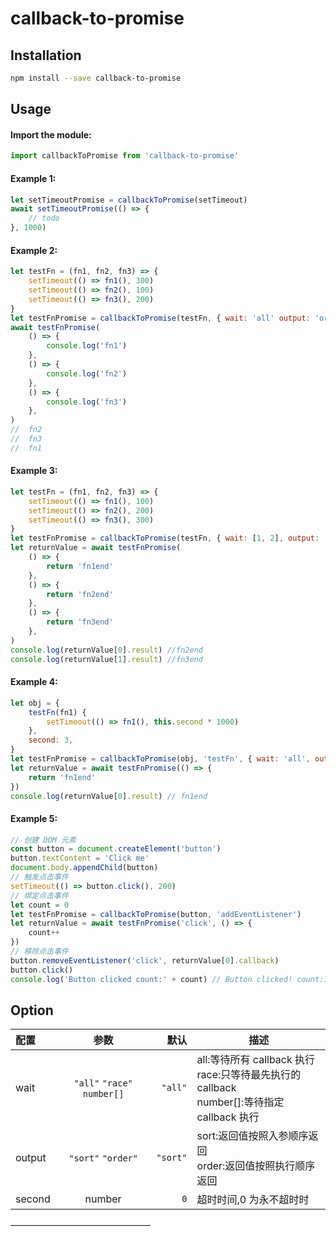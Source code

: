 # callback-to-promise

## Installation

```bash
npm install --save callback-to-promise
```

## Usage

#### Import the module:

```js
import callbackToPromise from 'callback-to-promise'
```

#### Example 1:

```js
let setTimeoutPromise = callbackToPromise(setTimeout)
await setTimeoutPromise(() => {
	// todo
}, 1000)
```

#### Example 2:

```js
let testFn = (fn1, fn2, fn3) => {
	setTimeout(() => fn1(), 300)
	setTimeout(() => fn2(), 100)
	setTimeout(() => fn3(), 200)
}
let testFnPromise = callbackToPromise(testFn, { wait: 'all' output: 'order' })
await testFnPromise(
	() => {
		console.log('fn1')
	},
	() => {
		console.log('fn2')
	},
	() => {
		console.log('fn3')
	},
)
//	fn2
//	fn3
//	fn1
```

#### Example 3:

```js
let testFn = (fn1, fn2, fn3) => {
	setTimeout(() => fn1(), 100)
	setTimeout(() => fn2(), 200)
	setTimeout(() => fn3(), 300)
}
let testFnPromise = callbackToPromise(testFn, { wait: [1, 2], output: 'sort' })
let returnValue = await testFnPromise(
	() => {
		return 'fn1end'
	},
	() => {
		return 'fn2end'
	},
	() => {
		return 'fn3end'
	},
)
console.log(returnValue[0].result) //fn2end
console.log(returnValue[1].result) //fn3end
```

#### Example 4:

```js
let obj = {
	testFn(fn1) {
		setTimeout(() => fn1(), this.second * 1000)
	},
	second: 3,
}
let testFnPromise = callbackToPromise(obj, 'testFn', { wait: 'all', output: 'sort' })
let returnValue = await testFnPromise(() => {
	return 'fn1end'
})
console.log(returnValue[0].result) // fn1end
```

#### Example 5:

```js
// 创建 DOM 元素
const button = document.createElement('button')
button.textContent = 'Click me'
document.body.appendChild(button)
// 触发点击事件
setTimeout(() => button.click(), 200)
// 绑定点击事件
let count = 0
let testFnPromise = callbackToPromise(button, 'addEventListener')
let returnValue = await testFnPromise('click', () => {
	count++
})
// 移除点击事件
button.removeEventListener('click', returnValue[0].callback)
button.click()
console.log('Button clicked count:' + count) // Button clicked! count:1
```

## Option

| 配置   |            参数             |     默认 | 描述                                                                                                |
| :----- | :-------------------------: | -------: | --------------------------------------------------------------------------------------------------- |
| wait   | `"all"` `"race"` `number[]` |  `"all"` | all:等待所有 callback 执行<br>race:只等待最先执行的 callback<br>number[]:等待指定 callback 执行<br> |
| output |     `"sort"` `"order"`      | `"sort"` | sort:返回值按照入参顺序返回<br>order:返回值按照执行顺序返回<br>                                     |
| second |           number            |      `0` | 超时时间,0 为永不超时时                                                                             |

————————————————

